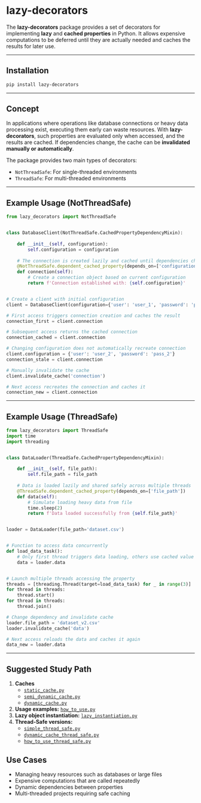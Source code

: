 # lazy-decorators

The **lazy-decorators** package provides a set of decorators for implementing **lazy** and **cached properties** in Python. It allows expensive computations to be deferred until they are actually needed and caches the results for later use.

---

## Installation

```bash
pip install lazy-decorators
```

---

## Concept

In applications where operations like database connections or heavy data processing exist, executing them early can waste resources. With **lazy-decorators**, such properties are evaluated only when accessed, and the results are cached. If dependencies change, the cache can be **invalidated manually or automatically**.

The package provides two main types of decorators:

- `NotThreadSafe`: For single-threaded environments
- `ThreadSafe`: For multi-threaded environments

---

## Example Usage (NotThreadSafe)

```python
from lazy_decorators import NotThreadSafe


class DatabaseClient(NotThreadSafe.CachedPropertyDependencyMixin):
    
    def __init__(self, configuration):
        self.configuration = configuration
    
    # The connection is created lazily and cached until dependencies change
    @NotThreadSafe.dependent_cached_property(depends_on=['configuration'])
    def connection(self):
        # Create a connection object based on current configuration
        return f'Connection established with: {self.configuration}'


# Create a client with initial configuration
client = DatabaseClient(configuration={'user': 'user_1', 'password': 'pass_1'})

# First access triggers connection creation and caches the result
connection_first = client.connection

# Subsequent access returns the cached connection
connection_cached = client.connection

# Changing configuration does not automatically recreate connection
client.configuration = {'user': 'user_2', 'password': 'pass_2'}
connection_stale = client.connection

# Manually invalidate the cache
client.invalidate_cache('connection')

# Next access recreates the connection and caches it
connection_new = client.connection
```

---

## Example Usage (ThreadSafe)

```python
from lazy_decorators import ThreadSafe
import time
import threading


class DataLoader(ThreadSafe.CachedPropertyDependencyMixin):
    
    def __init__(self, file_path):
        self.file_path = file_path
    
    # Data is loaded lazily and shared safely across multiple threads
    @ThreadSafe.dependent_cached_property(depends_on=['file_path'])
    def data(self):
        # Simulate loading heavy data from file
        time.sleep(2)
        return f'Data loaded successfully from {self.file_path}'


loader = DataLoader(file_path='dataset.csv')


# Function to access data concurrently
def load_data_task():
    # Only first thread triggers data loading, others use cached value
    data = loader.data


# Launch multiple threads accessing the property
threads = [threading.Thread(target=load_data_task) for _ in range(3)]
for thread in threads:
    thread.start()
for thread in threads:
    thread.join()

# Change dependency and invalidate cache
loader.file_path = 'dataset_v2.csv'
loader.invalidate_cache('data')

# Next access reloads the data and caches it again
data_new = loader.data
```

---

## Suggested Study Path

1. **Caches**  
   - [`static_cache.py`](https://github.com/ehsankarbasian/DesignPatterns/blob/main/Python/Others/lazy_instantiation/static_cache.py)
   - [`semi_dynamic_cache.py`](https://github.com/ehsankarbasian/DesignPatterns/blob/main/Python/Others/lazy_instantiation/semi_dynamic_cache.py)
   - [`dynamic_cache.py`](https://github.com/ehsankarbasian/DesignPatterns/blob/main/Python/Others/lazy_instantiation/dynamic_cache.py)
3. **Usage examples:** [`how_to_use.py`](https://github.com/ehsankarbasian/DesignPatterns/blob/main/Python/Others/lazy_instantiation/how_to_use.py)
4. **Lazy object instantiation:** [`lazy_instantiation.py`](https://github.com/ehsankarbasian/DesignPatterns/blob/main/Python/Others/lazy_instantiation/lazy_instantiation.py)
5. **Thread-Safe versions:**  
   - [`simple_thread_safe.py`](https://github.com/ehsankarbasian/DesignPatterns/blob/main/Python/Others/lazy_instantiation/simple_thread_safe.py)  
   - [`dynamic_cache_thread_safe.py`](https://github.com/ehsankarbasian/DesignPatterns/blob/main/Python/Others/lazy_instantiation/dynamic_cache_thread_safe.py)  
   - [`how_to_use_thread_safe.py`](https://github.com/ehsankarbasian/DesignPatterns/blob/main/Python/Others/lazy_instantiation/how_to_use_thread_safe.py)


## Use Cases

- Managing heavy resources such as databases or large files
- Expensive computations that are called repeatedly
- Dynamic dependencies between properties
- Multi-threaded projects requiring safe caching
